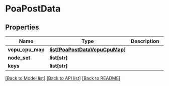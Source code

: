 # PoaPostData

## Properties
Name | Type | Description | Notes
------------ | ------------- | ------------- | -------------
**vcpu_cpu_map** | [**list[PoaPostDataVcpuCpuMap]**](PoaPostDataVcpuCpuMap.md) |  | [optional] 
**node_set** | **list[str]** |  | [optional] 
**keys** | **list[str]** |  | [optional] 

[[Back to Model list]](../README.md#documentation-for-models) [[Back to API list]](../README.md#documentation-for-api-endpoints) [[Back to README]](../README.md)

